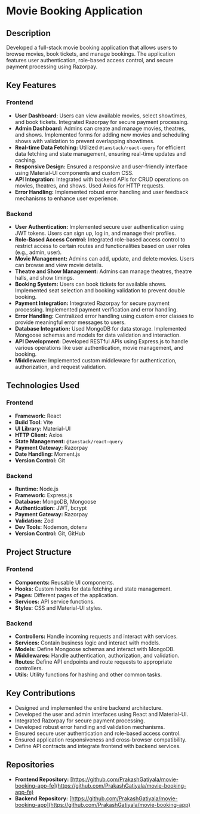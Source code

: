 # Movie Booking Application

## Description

Developed a full-stack movie booking application that allows users to browse movies, book tickets, and manage bookings. The application features user authentication, role-based access control, and secure payment processing using Razorpay.

## Key Features

### Frontend
- **User Dashboard:** Users can view available movies, select showtimes, and book tickets. Integrated Razorpay for secure payment processing.
- **Admin Dashboard:** Admins can create and manage movies, theatres, and shows. Implemented forms for adding new movies and scheduling shows with validation to prevent overlapping showtimes.
- **Real-time Data Fetching:** Utilized `@tanstack/react-query` for efficient data fetching and state management, ensuring real-time updates and caching.
- **Responsive Design:** Ensured a responsive and user-friendly interface using Material-UI components and custom CSS.
- **API Integration:** Integrated with backend APIs for CRUD operations on movies, theatres, and shows. Used Axios for HTTP requests.
- **Error Handling:** Implemented robust error handling and user feedback mechanisms to enhance user experience.

### Backend
- **User Authentication:** Implemented secure user authentication using JWT tokens. Users can sign up, log in, and manage their profiles.
- **Role-Based Access Control:** Integrated role-based access control to restrict access to certain routes and functionalities based on user roles (e.g., admin, user).
- **Movie Management:** Admins can add, update, and delete movies. Users can browse and view movie details.
- **Theatre and Show Management:** Admins can manage theatres, theatre halls, and show timings.
- **Booking System:** Users can book tickets for available shows. Implemented seat selection and booking validation to prevent double booking.
- **Payment Integration:** Integrated Razorpay for secure payment processing. Implemented payment verification and error handling.
- **Error Handling:** Centralized error handling using custom error classes to provide meaningful error messages to users.
- **Database Integration:** Used MongoDB for data storage. Implemented Mongoose schemas and models for data validation and interaction.
- **API Development:** Developed RESTful APIs using Express.js to handle various operations like user authentication, movie management, and booking.
- **Middleware:** Implemented custom middleware for authentication, authorization, and request validation.

## Technologies Used

### Frontend
- **Framework:** React
- **Build Tool:** Vite
- **UI Library:** Material-UI
- **HTTP Client:** Axios
- **State Management:** `@tanstack/react-query`
- **Payment Gateway:** Razorpay
- **Date Handling:** Moment.js
- **Version Control:** Git

### Backend
- **Runtime:** Node.js
- **Framework:** Express.js
- **Database:** MongoDB, Mongoose
- **Authentication:** JWT, bcrypt
- **Payment Gateway:** Razorpay
- **Validation:** Zod
- **Dev Tools:** Nodemon, dotenv
- **Version Control:** Git, GitHub

## Project Structure

### Frontend
- **Components:** Reusable UI components.
- **Hooks:** Custom hooks for data fetching and state management.
- **Pages:** Different pages of the application.
- **Services:** API service functions.
- **Styles:** CSS and Material-UI styles.

### Backend
- **Controllers:** Handle incoming requests and interact with services.
- **Services:** Contain business logic and interact with models.
- **Models:** Define Mongoose schemas and interact with MongoDB.
- **Middlewares:** Handle authentication, authorization, and validation.
- **Routes:** Define API endpoints and route requests to appropriate controllers.
- **Utils:** Utility functions for hashing and other common tasks.

## Key Contributions
- Designed and implemented the entire backend architecture.
- Developed the user and admin interfaces using React and Material-UI.
- Integrated Razorpay for secure payment processing.
- Developed robust error handling and validation mechanisms.
- Ensured secure user authentication and role-based access control.
- Ensured application responsiveness and cross-browser compatibility.
- Define API contracts and integrate frontend with backend services.

## Repositories
- **Frontend Repository:** [https://github.com/PrakashGatiyala/movie-booking-app-fe](https://github.com/PrakashGatiyala/movie-booking-app-fe)
- **Backend Repository:** [https://github.com/PrakashGatiyala/movie-booking-app](https://github.com/PrakashGatiyala/movie-booking-app)

